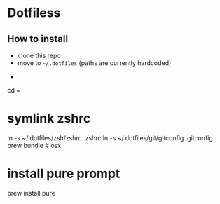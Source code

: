 # Dotfiless

## How to install

- clone this repo
- move to `~/.dotfiles` (paths are currently hardcoded)
- ```bash
cd ~
# symlink zshrc 
ln -s ~/.dotfiles/zsh/zshrc .zshrc
ln -s ~/.dotfiles/git/gitconfig .gitconfig
brew bundle # osx
# install pure prompt
brew install pure 
```




